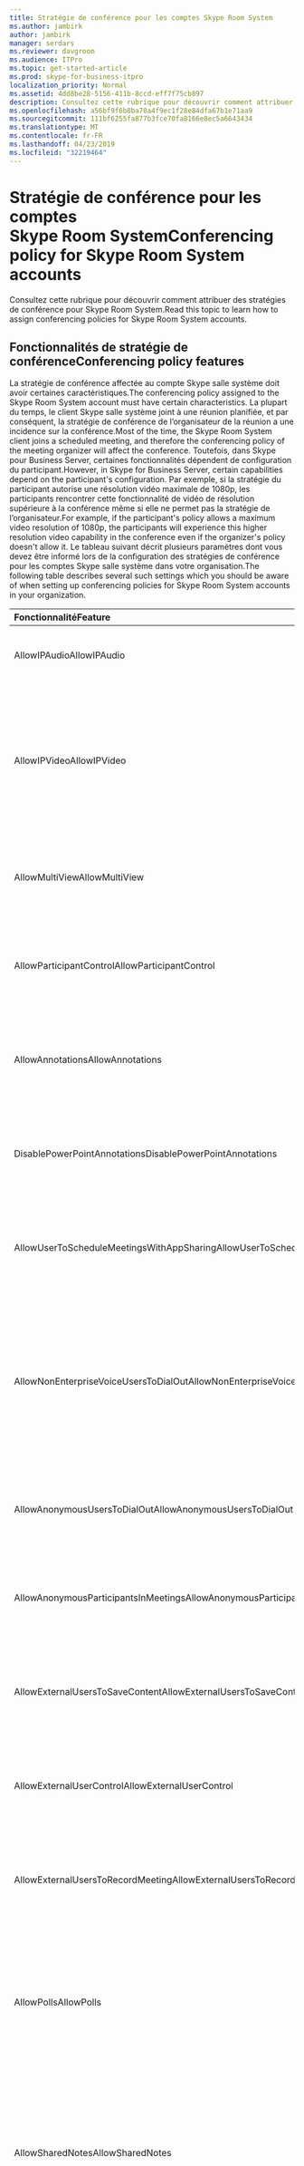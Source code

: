 ```yaml
---
title: Stratégie de conférence pour les comptes Skype Room System
ms.author: jambirk
author: jambirk
manager: serdars
ms.reviewer: davgroom
ms.audience: ITPro
ms.topic: get-started-article
ms.prod: skype-for-business-itpro
localization_priority: Normal
ms.assetid: 4dd8be28-5156-411b-8ccd-eff7f75cb897
description: Consultez cette rubrique pour découvrir comment attribuer des stratégies de conférence pour Skype Room System.
ms.openlocfilehash: a56bf9f6b8ba70a4f9ec1f28e84dfa67b1e71aa9
ms.sourcegitcommit: 111bf6255fa877b3fce70fa8166e8ec5a6643434
ms.translationtype: MT
ms.contentlocale: fr-FR
ms.lasthandoff: 04/23/2019
ms.locfileid: "32219464"
---
```

# <a name="conferencing-policy-for-skype-room-system-accounts"></a><span data-ttu-id="cc8f4-103">Stratégie de conférence pour les comptes Skype Room System</span><span class="sxs-lookup"><span data-stu-id="cc8f4-103">Conferencing policy for Skype Room System accounts</span></span>
 
<span data-ttu-id="cc8f4-104">Consultez cette rubrique pour découvrir comment attribuer des stratégies de conférence pour Skype Room System.</span><span class="sxs-lookup"><span data-stu-id="cc8f4-104">Read this topic to learn how to assign conferencing policies for Skype Room System accounts.</span></span>
  
## <a name="conferencing-policy-features"></a><span data-ttu-id="cc8f4-105">Fonctionnalités de stratégie de conférence</span><span class="sxs-lookup"><span data-stu-id="cc8f4-105">Conferencing policy features</span></span>

<span data-ttu-id="cc8f4-106">La stratégie de conférence affectée au compte Skype salle système doit avoir certaines caractéristiques.</span><span class="sxs-lookup"><span data-stu-id="cc8f4-106">The conferencing policy assigned to the Skype Room System account must have certain characteristics.</span></span> <span data-ttu-id="cc8f4-107">La plupart du temps, le client Skype salle système joint à une réunion planifiée, et par conséquent, la stratégie de conférence de l’organisateur de la réunion a une incidence sur la conférence.</span><span class="sxs-lookup"><span data-stu-id="cc8f4-107">Most of the time, the Skype Room System client joins a scheduled meeting, and therefore the conferencing policy of the meeting organizer will affect the conference.</span></span> <span data-ttu-id="cc8f4-108">Toutefois, dans Skype pour Business Server, certaines fonctionnalités dépendent de configuration du participant.</span><span class="sxs-lookup"><span data-stu-id="cc8f4-108">However, in Skype for Business Server, certain capabilities depend on the participant's configuration.</span></span> <span data-ttu-id="cc8f4-109">Par exemple, si la stratégie du participant autorise une résolution vidéo maximale de 1080p, les participants rencontrer cette fonctionnalité de vidéo de résolution supérieure à la conférence même si elle ne permet pas la stratégie de l’organisateur.</span><span class="sxs-lookup"><span data-stu-id="cc8f4-109">For example, if the participant's policy allows a maximum video resolution of 1080p, the participants will experience this higher resolution video capability in the conference even if the organizer's policy doesn't allow it.</span></span> <span data-ttu-id="cc8f4-110">Le tableau suivant décrit plusieurs paramètres dont vous devez être informé lors de la configuration des stratégies de conférence pour les comptes Skype salle système dans votre organisation.</span><span class="sxs-lookup"><span data-stu-id="cc8f4-110">The following table describes several such settings which you should be aware of when setting up conferencing policies for Skype Room System accounts in your organization.</span></span> 
  
|<span data-ttu-id="cc8f4-111">Fonctionnalité</span><span class="sxs-lookup"><span data-stu-id="cc8f4-111">Feature</span></span>  <br/> |<span data-ttu-id="cc8f4-112">Valeur</span><span class="sxs-lookup"><span data-stu-id="cc8f4-112">Value</span></span>  <br/> |<span data-ttu-id="cc8f4-113">Commentaire</span><span class="sxs-lookup"><span data-stu-id="cc8f4-113">Comment</span></span>  <br/> |
|:-----|:-----|:-----|
|<span data-ttu-id="cc8f4-114">AllowIPAudio</span><span class="sxs-lookup"><span data-stu-id="cc8f4-114">AllowIPAudio</span></span>  <br/> |<span data-ttu-id="cc8f4-115">VRAI</span><span class="sxs-lookup"><span data-stu-id="cc8f4-115">TRUE</span></span>  <br/> |<span data-ttu-id="cc8f4-116">Doit être vraie pour son système de salle de Skype</span><span class="sxs-lookup"><span data-stu-id="cc8f4-116">Must be true for Skype Room System audio</span></span>  <br/> |
|<span data-ttu-id="cc8f4-117">AllowIPVideo</span><span class="sxs-lookup"><span data-stu-id="cc8f4-117">AllowIPVideo</span></span>  <br/> |<span data-ttu-id="cc8f4-118">VRAI</span><span class="sxs-lookup"><span data-stu-id="cc8f4-118">TRUE</span></span>  <br/> |<span data-ttu-id="cc8f4-119">Doit être vraie pour l’audio Skype salle système fonctionnent dans les sessions de tableau blanc (ad hoc) Conférence maintenant dans le système de salle de Skype</span><span class="sxs-lookup"><span data-stu-id="cc8f4-119">Must be true for Skype Room System audio to work in Meet Now (ad hoc) whiteboard sessions in Skype Room System</span></span>  <br/> |
|<span data-ttu-id="cc8f4-120">AllowMultiView</span><span class="sxs-lookup"><span data-stu-id="cc8f4-120">AllowMultiView</span></span>  <br/> |<span data-ttu-id="cc8f4-121">VRAI</span><span class="sxs-lookup"><span data-stu-id="cc8f4-121">TRUE</span></span>  <br/> |<span data-ttu-id="cc8f4-122">Permet de système de salle Skype restituer MULTIVUE, plusieurs flux vidéo</span><span class="sxs-lookup"><span data-stu-id="cc8f4-122">Allows Skype Room System to render multi-view, multiple video streams</span></span>  <br/> |
|<span data-ttu-id="cc8f4-123">AllowParticipantControl</span><span class="sxs-lookup"><span data-stu-id="cc8f4-123">AllowParticipantControl</span></span>  <br/> |<span data-ttu-id="cc8f4-124">VRAI</span><span class="sxs-lookup"><span data-stu-id="cc8f4-124">TRUE</span></span>  <br/> |<span data-ttu-id="cc8f4-125">Affecte des sessions de tableau blanc (ad hoc) Conférence maintenant dans le système de salle de Skype</span><span class="sxs-lookup"><span data-stu-id="cc8f4-125">Affects Meet Now (ad hoc) whiteboard sessions in Skype Room System</span></span>  <br/> |
|<span data-ttu-id="cc8f4-126">AllowAnnotations</span><span class="sxs-lookup"><span data-stu-id="cc8f4-126">AllowAnnotations</span></span>  <br/> |<span data-ttu-id="cc8f4-127">VRAI</span><span class="sxs-lookup"><span data-stu-id="cc8f4-127">TRUE</span></span>  <br/> |<span data-ttu-id="cc8f4-128">Affecte des sessions de tableau blanc (ad hoc) Conférence maintenant dans le système de salle de Skype</span><span class="sxs-lookup"><span data-stu-id="cc8f4-128">Affects Meet Now (ad hoc) whiteboard sessions in Skype Room System</span></span>  <br/> |
|<span data-ttu-id="cc8f4-129">DisablePowerPointAnnotations</span><span class="sxs-lookup"><span data-stu-id="cc8f4-129">DisablePowerPointAnnotations</span></span>  <br/> |<span data-ttu-id="cc8f4-130">FAUX</span><span class="sxs-lookup"><span data-stu-id="cc8f4-130">FALSE</span></span>  <br/> |<span data-ttu-id="cc8f4-131">Affecte des sessions de tableau blanc (ad hoc) Conférence maintenant dans le système de salle de Skype</span><span class="sxs-lookup"><span data-stu-id="cc8f4-131">Affects Meet Now (ad hoc) whiteboard sessions in Skype Room System</span></span>  <br/> |
|<span data-ttu-id="cc8f4-132">AllowUserToScheduleMeetingsWithAppSharing</span><span class="sxs-lookup"><span data-stu-id="cc8f4-132">AllowUserToScheduleMeetingsWithAppSharing</span></span>  <br/> |<span data-ttu-id="cc8f4-133">VRAI</span><span class="sxs-lookup"><span data-stu-id="cc8f4-133">TRUE</span></span>  <br/> |<span data-ttu-id="cc8f4-134">Affecte des sessions de tableau blanc (ad hoc) Conférence maintenant dans le système de salle de Skype</span><span class="sxs-lookup"><span data-stu-id="cc8f4-134">Affects Meet Now (ad hoc) whiteboard sessions in Skype Room System</span></span>  <br/> |
|<span data-ttu-id="cc8f4-135">AllowNonEnterpriseVoiceUsersToDialOut</span><span class="sxs-lookup"><span data-stu-id="cc8f4-135">AllowNonEnterpriseVoiceUsersToDialOut</span></span>  <br/> |<span data-ttu-id="cc8f4-136">FAUX</span><span class="sxs-lookup"><span data-stu-id="cc8f4-136">FALSE</span></span>  <br/> |<span data-ttu-id="cc8f4-137">Varie selon que le compte est Enterprise Voice (EV) activé (voir les comptes système de salle activation Skype pour Skype pour section de l’entreprise)</span><span class="sxs-lookup"><span data-stu-id="cc8f4-137">Depends on whether the account is Enterprise Voice (EV) enabled (see the Enabling Skype Room System Accounts for Skype for Business section)</span></span>  <br/> |
|<span data-ttu-id="cc8f4-138">AllowAnonymousUsersToDialOut</span><span class="sxs-lookup"><span data-stu-id="cc8f4-138">AllowAnonymousUsersToDialOut</span></span>  <br/> |<span data-ttu-id="cc8f4-139">FAUX</span><span class="sxs-lookup"><span data-stu-id="cc8f4-139">FALSE</span></span>  <br/> |<span data-ttu-id="cc8f4-140">Varie selon que le compte est-activé pour Voix Entreprise ou non</span><span class="sxs-lookup"><span data-stu-id="cc8f4-140">Depends on whether the account is Enterprise Voice (EV) enabled</span></span>  <br/> |
|<span data-ttu-id="cc8f4-141">AllowAnonymousParticipantsInMeetings</span><span class="sxs-lookup"><span data-stu-id="cc8f4-141">AllowAnonymousParticipantsInMeetings</span></span>  <br/> |<span data-ttu-id="cc8f4-142">VRAI</span><span class="sxs-lookup"><span data-stu-id="cc8f4-142">TRUE</span></span>  <br/> |<span data-ttu-id="cc8f4-143">Affecte des sessions de tableau blanc (ad hoc) Conférence maintenant dans le système de salle de Skype</span><span class="sxs-lookup"><span data-stu-id="cc8f4-143">Affects Meet Now (ad hoc) whiteboard sessions in Skype Room System</span></span>  <br/> |
|<span data-ttu-id="cc8f4-144">AllowExternalUsersToSaveContent</span><span class="sxs-lookup"><span data-stu-id="cc8f4-144">AllowExternalUsersToSaveContent</span></span>  <br/> |<span data-ttu-id="cc8f4-145">VRAI</span><span class="sxs-lookup"><span data-stu-id="cc8f4-145">TRUE</span></span>  <br/> |<span data-ttu-id="cc8f4-146">Affecte des sessions de tableau blanc (ad hoc) Conférence maintenant dans le système de salle de Skype</span><span class="sxs-lookup"><span data-stu-id="cc8f4-146">Affects Meet Now (ad hoc) whiteboard sessions in Skype Room System</span></span>  <br/> |
|<span data-ttu-id="cc8f4-147">AllowExternalUserControl</span><span class="sxs-lookup"><span data-stu-id="cc8f4-147">AllowExternalUserControl</span></span>  <br/> |<span data-ttu-id="cc8f4-148">FAUX</span><span class="sxs-lookup"><span data-stu-id="cc8f4-148">FALSE</span></span>  <br/> |<span data-ttu-id="cc8f4-149">Affecte des sessions de tableau blanc (ad hoc) Conférence maintenant dans le système de salle de Skype</span><span class="sxs-lookup"><span data-stu-id="cc8f4-149">Affects Meet Now (ad hoc) whiteboard sessions in Skype Room System</span></span>  <br/> |
|<span data-ttu-id="cc8f4-150">AllowExternalUsersToRecordMeeting</span><span class="sxs-lookup"><span data-stu-id="cc8f4-150">AllowExternalUsersToRecordMeeting</span></span>  <br/> |<span data-ttu-id="cc8f4-151">FAUX</span><span class="sxs-lookup"><span data-stu-id="cc8f4-151">FALSE</span></span>  <br/> |<span data-ttu-id="cc8f4-152">Affecte des sessions de tableau blanc (ad hoc) Conférence maintenant dans le système de salle de Skype</span><span class="sxs-lookup"><span data-stu-id="cc8f4-152">Affects Meet Now (ad hoc) whiteboard sessions in Skype Room System</span></span>  <br/> |
|<span data-ttu-id="cc8f4-153">AllowPolls</span><span class="sxs-lookup"><span data-stu-id="cc8f4-153">AllowPolls</span></span>  <br/> |<span data-ttu-id="cc8f4-154">VRAI</span><span class="sxs-lookup"><span data-stu-id="cc8f4-154">TRUE</span></span>  <br/> |<span data-ttu-id="cc8f4-155">N/a (ad hoc) réunions Conférence maintenant, mais Skype salle système peuvent répondre à des sondages dans l’écran au début de la salle</span><span class="sxs-lookup"><span data-stu-id="cc8f4-155">N/A in Meet Now (ad hoc) meetings, but Skype Room System can respond to polls on the screen at the front of room</span></span>  <br/> |
|<span data-ttu-id="cc8f4-156">AllowSharedNotes</span><span class="sxs-lookup"><span data-stu-id="cc8f4-156">AllowSharedNotes</span></span>  <br/> |<span data-ttu-id="cc8f4-157">VRAI</span><span class="sxs-lookup"><span data-stu-id="cc8f4-157">TRUE</span></span>  <br/> |<span data-ttu-id="cc8f4-158">N/a (ad hoc) réunions Conférence maintenant, mais Skype salle système peuvent répondre à des sondages dans l’écran au début de la salle</span><span class="sxs-lookup"><span data-stu-id="cc8f4-158">N/A in Meet Now (ad hoc) meetings, but Skype Room System can respond to polls on the screen at the front of room</span></span>  <br/> |
|<span data-ttu-id="cc8f4-159">EnableDialInConferencing</span><span class="sxs-lookup"><span data-stu-id="cc8f4-159">EnableDialInConferencing</span></span>  <br/> |<span data-ttu-id="cc8f4-160">VRAI</span><span class="sxs-lookup"><span data-stu-id="cc8f4-160">TRUE</span></span>  <br/> |<span data-ttu-id="cc8f4-161">Affecte des sessions de tableau blanc (ad hoc) Conférence maintenant dans le système de salle de Skype</span><span class="sxs-lookup"><span data-stu-id="cc8f4-161">Affects Meet Now (ad hoc) whiteboard sessions in Skype Room System</span></span>  <br/> |
|<span data-ttu-id="cc8f4-162">EnableAppDesktopSharing</span><span class="sxs-lookup"><span data-stu-id="cc8f4-162">EnableAppDesktopSharing</span></span>  <br/> |<span data-ttu-id="cc8f4-163">Bureau</span><span class="sxs-lookup"><span data-stu-id="cc8f4-163">Desktop</span></span>  <br/> |<span data-ttu-id="cc8f4-164">Affecte des sessions de tableau blanc (ad hoc) Conférence maintenant dans le système de salle de Skype</span><span class="sxs-lookup"><span data-stu-id="cc8f4-164">Affects Meet Now (ad hoc) whiteboard sessions in Skype Room System</span></span>  <br/> |
|<span data-ttu-id="cc8f4-165">AllowConferenceRecording</span><span class="sxs-lookup"><span data-stu-id="cc8f4-165">AllowConferenceRecording</span></span>  <br/> |<span data-ttu-id="cc8f4-166">FAUX</span><span class="sxs-lookup"><span data-stu-id="cc8f4-166">FALSE</span></span>  <br/> |<span data-ttu-id="cc8f4-167">N/a pour le système de salle Skype.</span><span class="sxs-lookup"><span data-stu-id="cc8f4-167">N/A for Skype Room System.</span></span> <span data-ttu-id="cc8f4-168">Lorsqu’elle est définie comme TRUE, un interlocuteur distant peut enregistrer</span><span class="sxs-lookup"><span data-stu-id="cc8f4-168">If TRUE, a remote party could record</span></span>  <br/> |
|<span data-ttu-id="cc8f4-169">EnableP2PRecording</span><span class="sxs-lookup"><span data-stu-id="cc8f4-169">EnableP2PRecording</span></span>  <br/> |<span data-ttu-id="cc8f4-170">FAUX</span><span class="sxs-lookup"><span data-stu-id="cc8f4-170">FALSE</span></span>  <br/> |<span data-ttu-id="cc8f4-171">N/a pour le système de salle Skype.</span><span class="sxs-lookup"><span data-stu-id="cc8f4-171">N/A for Skype Room System.</span></span> <span data-ttu-id="cc8f4-172">Lorsqu’elle est définie comme TRUE, un interlocuteur distant peut enregistrer</span><span class="sxs-lookup"><span data-stu-id="cc8f4-172">If TRUE, a remote party could record</span></span>  <br/> |
|<span data-ttu-id="cc8f4-173">EnableFileTransfer</span><span class="sxs-lookup"><span data-stu-id="cc8f4-173">EnableFileTransfer</span></span>  <br/> |<span data-ttu-id="cc8f4-174">TRUE</span><span class="sxs-lookup"><span data-stu-id="cc8f4-174">TRUE</span></span>  <br/> |<span data-ttu-id="cc8f4-175">S/O</span><span class="sxs-lookup"><span data-stu-id="cc8f4-175">N/A</span></span>  <br/> |
|<span data-ttu-id="cc8f4-176">EnableP2PFileTransfer</span><span class="sxs-lookup"><span data-stu-id="cc8f4-176">EnableP2PFileTransfer</span></span>  <br/> |<span data-ttu-id="cc8f4-177">TRUE</span><span class="sxs-lookup"><span data-stu-id="cc8f4-177">TRUE</span></span>  <br/> |<span data-ttu-id="cc8f4-178">S/O</span><span class="sxs-lookup"><span data-stu-id="cc8f4-178">N/A</span></span>  <br/> |
|<span data-ttu-id="cc8f4-179">EnableP2PVideo</span><span class="sxs-lookup"><span data-stu-id="cc8f4-179">EnableP2PVideo</span></span>  <br/> |<span data-ttu-id="cc8f4-180">VRAI</span><span class="sxs-lookup"><span data-stu-id="cc8f4-180">TRUE</span></span>  <br/> |<span data-ttu-id="cc8f4-181">Permet au client de système de salle Skype participer aux sessions vidéo d’égal à égal</span><span class="sxs-lookup"><span data-stu-id="cc8f4-181">Enables the Skype Room System client to participate in peer-to-peer video sessions</span></span>  <br/> |
|<span data-ttu-id="cc8f4-182">AllowLargeMeetings</span><span class="sxs-lookup"><span data-stu-id="cc8f4-182">AllowLargeMeetings</span></span>  <br/> |<span data-ttu-id="cc8f4-183">FALSE</span><span class="sxs-lookup"><span data-stu-id="cc8f4-183">FALSE</span></span>  <br/> |<span data-ttu-id="cc8f4-184">N/A</span><span class="sxs-lookup"><span data-stu-id="cc8f4-184">N/A</span></span>  <br/> |
|<span data-ttu-id="cc8f4-185">EnableDataCollaboration</span><span class="sxs-lookup"><span data-stu-id="cc8f4-185">EnableDataCollaboration</span></span>  <br/> |<span data-ttu-id="cc8f4-186">TRUE</span><span class="sxs-lookup"><span data-stu-id="cc8f4-186">TRUE</span></span>  <br/> |<span data-ttu-id="cc8f4-187">Affecte des sessions de tableau blanc (ad hoc) Conférence maintenant dans le système de salle de Skype</span><span class="sxs-lookup"><span data-stu-id="cc8f4-187">Affects Meet Now (ad hoc) whiteboard sessions in Skype Room System</span></span>  <br/> |
|<span data-ttu-id="cc8f4-188">MaxVideoConferenceResolution</span><span class="sxs-lookup"><span data-stu-id="cc8f4-188">MaxVideoConferenceResolution</span></span>  <br/> |<span data-ttu-id="cc8f4-189">VGA</span><span class="sxs-lookup"><span data-stu-id="cc8f4-189">VGA</span></span>  <br/> |<span data-ttu-id="cc8f4-190">Ignoré par Skype pour Business Server, le système de salle de Skype utilise HD1080</span><span class="sxs-lookup"><span data-stu-id="cc8f4-190">Ignored by Skype for Business Server, Skype Room System uses HD1080</span></span>  <br/> |
|<span data-ttu-id="cc8f4-191">MaxMeetingSize</span><span class="sxs-lookup"><span data-stu-id="cc8f4-191">MaxMeetingSize</span></span>  <br/> |<span data-ttu-id="cc8f4-192">250</span><span class="sxs-lookup"><span data-stu-id="cc8f4-192">250</span></span>  <br/> |<span data-ttu-id="cc8f4-193">Affecte des sessions de tableau blanc (ad hoc) Conférence maintenant dans le système de salle de Skype</span><span class="sxs-lookup"><span data-stu-id="cc8f4-193">Affects Meet Now (ad hoc) whiteboard sessions in Skype Room System</span></span>  <br/> |
|<span data-ttu-id="cc8f4-194">AudioBitRateKb</span><span class="sxs-lookup"><span data-stu-id="cc8f4-194">AudioBitRateKb</span></span>  <br/> |<span data-ttu-id="cc8f4-195">200</span><span class="sxs-lookup"><span data-stu-id="cc8f4-195">200</span></span>  <br/> |<span data-ttu-id="cc8f4-196">Voir la Remarque à la fin de la table\*</span><span class="sxs-lookup"><span data-stu-id="cc8f4-196">See note at the end of the table\*</span></span>  <br/> |
|<span data-ttu-id="cc8f4-197">VideoBitRateKB</span><span class="sxs-lookup"><span data-stu-id="cc8f4-197">VideoBitRateKb</span></span>  <br/> |<span data-ttu-id="cc8f4-198">5000</span><span class="sxs-lookup"><span data-stu-id="cc8f4-198">5000</span></span>  <br/> |<span data-ttu-id="cc8f4-199">Il s’agit de la vitesse maximale de transmission vidéo sortante autorisée.</span><span class="sxs-lookup"><span data-stu-id="cc8f4-199">This is the maximum outbound video bit rate allowed.</span></span> <span data-ttu-id="cc8f4-200">Système de salle Skype peut envoyer un flux 1080 ainsi que l’utilisation (si RoundTable est utilisé) à cette vitesse de transmission.</span><span class="sxs-lookup"><span data-stu-id="cc8f4-200">Skype Room System can send one 1080 stream along with pano (if RoundTable is used) at this bit rate.</span></span> <span data-ttu-id="cc8f4-201">\*</span><span class="sxs-lookup"><span data-stu-id="cc8f4-201"></span></span>  <br/> |
|<span data-ttu-id="cc8f4-202">AppSharingBitRateKb</span><span class="sxs-lookup"><span data-stu-id="cc8f4-202">AppSharingBitRateKb</span></span>  <br/> |<span data-ttu-id="cc8f4-203">5000</span><span class="sxs-lookup"><span data-stu-id="cc8f4-203">5000</span></span>  <br/> |<span data-ttu-id="cc8f4-204">Voir la Remarque à la fin de la table\*</span><span class="sxs-lookup"><span data-stu-id="cc8f4-204">See note at the end of the table\*</span></span>  <br/> |
|<span data-ttu-id="cc8f4-205">FileTransferBitRateKb</span><span class="sxs-lookup"><span data-stu-id="cc8f4-205">FileTransferBitRateKb</span></span>  <br/> |<span data-ttu-id="cc8f4-206">5000</span><span class="sxs-lookup"><span data-stu-id="cc8f4-206">5000</span></span>  <br/> |<span data-ttu-id="cc8f4-207">N/A</span><span class="sxs-lookup"><span data-stu-id="cc8f4-207">N/A</span></span>  <br/> |
|<span data-ttu-id="cc8f4-208">TotalReceiveVideoBitRateKB</span><span class="sxs-lookup"><span data-stu-id="cc8f4-208">TotalReceiveVideoBitRateKb</span></span>  <br/> |<span data-ttu-id="cc8f4-209">20000</span><span class="sxs-lookup"><span data-stu-id="cc8f4-209">20000</span></span>  <br/> |<span data-ttu-id="cc8f4-210">Nous vous conseillons de régler ce paramètre à un niveau aussi élevé que possible.</span><span class="sxs-lookup"><span data-stu-id="cc8f4-210">We recommend that you set this as high as possible.</span></span> <span data-ttu-id="cc8f4-211">Conditions de réseau dépend de la bande passante effective au moment de la conférence.\*</span><span class="sxs-lookup"><span data-stu-id="cc8f4-211">The effective bandwidth depends on network conditions at the time of conferences.\*</span></span>  <br/> |
|<span data-ttu-id="cc8f4-212">EnableMultiViewJoin</span><span class="sxs-lookup"><span data-stu-id="cc8f4-212">EnableMultiViewJoin</span></span>  <br/> |<span data-ttu-id="cc8f4-213">TRUE</span><span class="sxs-lookup"><span data-stu-id="cc8f4-213">TRUE</span></span>  <br/> |<span data-ttu-id="cc8f4-214">Doit avoir la valeur TRUE pour système de salle Skype garantir le flux vidéo multivue</span><span class="sxs-lookup"><span data-stu-id="cc8f4-214">Must be TRUE for Skype Room System to ensure multi-view video streams</span></span>  <br/> |
   
* <span data-ttu-id="cc8f4-215">Pour plus d’informations sur la planification de la bande passante, voir les [besoins en bande passante pour le trafic multimédia](../../plan-your-deployment/network-requirements/network-requirements.md#network-bandwidth-requirements-for-media-traffic).</span><span class="sxs-lookup"><span data-stu-id="cc8f4-215">For information about bandwidth planning, see [Network bandwidth requirements for media traffic](../../plan-your-deployment/network-requirements/network-requirements.md#network-bandwidth-requirements-for-media-traffic).</span></span>
  
> [!NOTE]
> <span data-ttu-id="cc8f4-216">Si le client Skype salle système tente de participer à une réunion planifiée organisée par un utilisateur hébergé sur un pool Lync Server 2010, stratégie de conférence de l’organisateur de la réunion peut empêcher le client de système de salle Skype d’effectuer la collaboration.</span><span class="sxs-lookup"><span data-stu-id="cc8f4-216">If the Skype Room System client tries to join a scheduled meeting organized by a user who is homed on a Lync Server 2010 pool, the meeting organizer's conferencing policy could prevent the Skype Room System client from performing collaboration.</span></span> 
  
## <a name="meeting-authentication"></a><span data-ttu-id="cc8f4-217">Authentification pour une réunion</span><span class="sxs-lookup"><span data-stu-id="cc8f4-217">Meeting authentication</span></span>

<span data-ttu-id="cc8f4-218">Système de salle Skype invite l’utilisateur pour l’authentification lorsqu’ils utilisent la réunion lien participer à participer à une réunion restreinte ; par exemple, une réunion pour la salle options ont été configurées dans Outlook.</span><span class="sxs-lookup"><span data-stu-id="cc8f4-218">Skype Room System prompts users for authentication when they use the meeting join link to join a restricted meeting; for example, a meeting for which meeting lobby options have been configured in Outlook.</span></span> <span data-ttu-id="cc8f4-219">Ce paramètre est toujours activé pour les réunions personnalisées, et les utilisateurs sont toujours invités.</span><span class="sxs-lookup"><span data-stu-id="cc8f4-219">This setting is always on for customized meetings, and users are always prompted.</span></span> <span data-ttu-id="cc8f4-220">Cependant, pour les réunions non restreintes, les utilisateurs peuvent participer à la réunion sans authentification.</span><span class="sxs-lookup"><span data-stu-id="cc8f4-220">However, for unrestricted meetings, users can join the meeting without authentication.</span></span> 
  
<span data-ttu-id="cc8f4-221">La commande suivante permet aux administrateurs d’exiger une authentification pour toutes les réunions, y compris les réunions non restreintes :</span><span class="sxs-lookup"><span data-stu-id="cc8f4-221">The following command enables administrators to require authentication for all meetings, including unrestricted meetings:</span></span> 
  
```
Set-CsMeetingConfiguration -RequireRoomSystemsAuthorization $TRUE
```

<span data-ttu-id="cc8f4-222">Par défaut, RequireRoomSystemsAuthorization est définie comme FALSE.</span><span class="sxs-lookup"><span data-stu-id="cc8f4-222">By default, RequireRoomSystemsAuthorization is FALSE.</span></span> 
  

